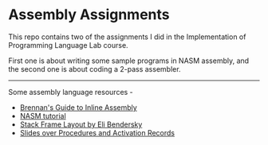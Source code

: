 # Assembly Assignments

This repo contains two of the assignments I did in the Implementation of Programming Language Lab course.

First one is about writing some sample programs in NASM assembly, and the second one is about coding a 2-pass assembler.

---

Some assembly language resources -
- [Brennan's Guide to Inline Assembly](https://www.cs.utexas.edu/users/dahlin/Classes/UGOS/reading/djgpp.html)
- [NASM tutorial](https://cs.lmu.edu/~ray/notes/nasmtutorial/)
- [Stack Frame Layout by Eli Bendersky](https://eli.thegreenplace.net/2011/09/06/stack-frame-layout-on-x86-64/)
- [Slides over Procedures and Activation Records](https://www.rose-hulman.edu/class/csse/csse404/schedule/day17/Procedures.pdf)
